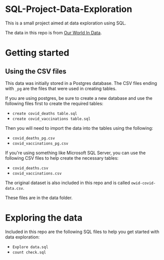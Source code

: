 # SQL-Project-Data-Exploration
This is a small project aimed at data exploration using SQL.

The data in this repo is from [Our World In Data](https://ourworldindata.org/covid-deaths).

# Getting started

## Using the CSV files
This data was initially stored in a Postgres database. The CSV files ending with `_pg` are the files that were used in creating tables.

If you are using postgres, be sure to create a new database and use the following files first to create the required tables:
- `create covid_deaths table.sql`
- `create covid_vaccinations table.sql`

Then you will need to import the data into the tables using the following:
- `covid_deaths_pg.csv`
- `covid_vaccinations_pg.csv`

If you're using something like Microsoft SQL Server, you can use the following CSV files to help create the necessary tables:
- `covid_deaths.csv`
- `covid_vaccinations.csv`

The original dataset is also included in this repo and is called `owid-covid-data.csv`.

These files are in the data folder.


# Exploring the data

Included in this repo are the following SQL files to help you get started with data exploration:

- `Explore data.sql`
- `count check.sql`